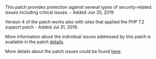 This patch provides protection against several types of security-related issues including critical issues. - Added Jun 25, 2019

Version 4 of the patch works also with sites that applied the PHP 7.2 support patch - Added Jul 31, 2019.

More information about the individual issues addressed by this patch is available in the patch [details](https://magento.com/security/patches/supee-11155).

More details about the patch issues could be found [here](https://magento.stackexchange.com/questions/279571/security-patch-supee-11155-possible-issues).
